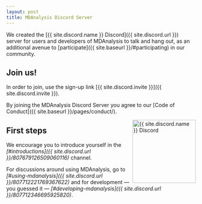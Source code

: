 ```yaml
---
layout: post
title: MDAnalysis Discord Server
---
```



We created the [{{ site.discord.name }} Discord]({{ site.discord.url
}}) server for users and developers of MDAnalysis to talk and hang
out, as an additional avenue to [participate]({{ site.baseurl
}}/#participating) in our community.

## Join us!

In order to join, use the sign-up link [{{ site.discord.invite }}]({{
site.discord.invite }}).

By joining the MDAnalysis Discord Server you agree to our [Code of
Conduct]({{ site.baseurl }}/pages/conduct/).


<img src="{{ site.baseurl }}{{ site.images }}/discord-mdanalysis.svg"
title="{{ site.discord.name }} Discord server (image used Discord icon
by https://www.flaticon.com/authors/pixel-perfect)" alt="{{
site.discord.name }} Discord" style="float: right; height: 12em; "/>

## First steps

We encourage you to introduce yourself in the *[#introductions]({{
site.discord.url }}/807679126509060116)* channel.

For discussions around using MDAnalysis, go to *[#using-mdanalysis]({{
site.discord.url }}/807712221769367622)* and for development — you
guessed it — *[#developing-mdanalysis]({{ site.discord.url
}}/807712346695925820)*.




